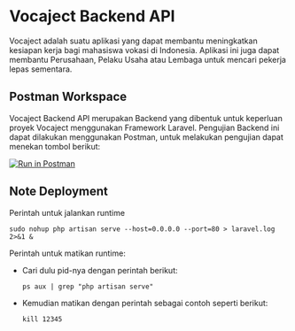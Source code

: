 # Vocaject Backend API

Vocaject adalah suatu aplikasi yang dapat membantu meningkatkan kesiapan kerja bagi mahasiswa vokasi di Indonesia. Aplikasi ini juga dapat membantu Perusahaan, Pelaku Usaha atau Lembaga untuk mencari pekerja lepas sementara.

## Postman Workspace

Vocaject Backend API merupakan Backend yang dibentuk untuk keperluan proyek Vocaject menggunakan Framework Laravel. Pengujian Backend ini dapat dilakukan menggunakan Postman, untuk melakukan pengujian dapat menekan tombol berikut:

[![Run in Postman](https://run.pstmn.io/button.svg)](https://app.getpostman.com/run-collection/9722425-b5e5609e-95a9-472b-899c-eac3f2b6f372?action=collection%2Ffork&collection-url=entityId%3D9722425-b5e5609e-95a9-472b-899c-eac3f2b6f372%26entityType%3Dcollection%26workspaceId%3D967752d3-bd7b-4af3-8bec-cddf45d5aaea)

## Note Deployment

Perintah untuk jalankan runtime
```
sudo nohup php artisan serve --host=0.0.0.0 --port=80 > laravel.log 2>&1 &
```

Perintah untuk matikan runtime:
- Cari dulu pid-nya dengan perintah berikut:
  ```
  ps aux | grep "php artisan serve"
  ```
- Kemudian matikan dengan perintah sebagai contoh seperti berikut:
  ```
  kill 12345
  ```